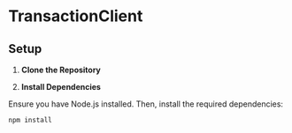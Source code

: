 # TransactionClient

## Setup

1. **Clone the Repository**

2. **Install Dependencies**

Ensure you have Node.js installed. Then, install the required dependencies:

```
npm install
```
